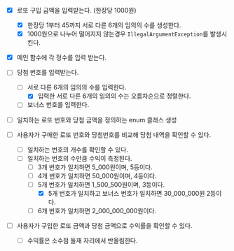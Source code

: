 - [x] 로또 구입 금액을 입력받는다. (한장당 1000원)
    - [x] 한장당 1부터 45까지 서로 다른 6개의 임의의 수를 생성한다.
    - [x] 1000원으로 나누어 떨어지지 않는경우 `IllegalArgumentException`를 발생시킨다.
- [x] 메인 함수에 각 정수를 입력 받는다.

- [ ] 당첨 번호를 입력받는다.
    - [ ] 서로 다른 6개의 임의의 수를 입력한다.
        - [x] 입력한 서로 다른 6개의 임의의 수는 오름차순으로 정렬한다.
    - [ ] 보너스 번호를 입력한다.
- [ ] 일치하는 로또 번호와 당첨 금액을 정의하는 enum 클래스 생성
- [ ] 사용자가 구매한 로또 번호와 당첨번호를 비교해 당첨 내역을 확인할 수 있다.
    - [ ] 일치하는 번호의 개수를 확인할 수 있다.
    - [ ] 일치하는 번호의 수만큼 수익이 측정된다.
        - [ ] 3개 번호가 일치하면 5_000원이며, 5등이다.
        - [ ] 4개 번호가 일치하면 50_000원이며, 4등이다.
        - [ ] 5개 번호가 일치하면 1_500_500원이며, 3등이다.
            - [x] 5개 번호가 일치하고 보너스 번호가 일치하면 30_000_000원 2등이다.
        - [ ] 6개 번호가 일치하면 2_000_000_000원이다.

- [ ] 사용자가 구입한 로또 금액과 당첨 금액으로 수익률을 확인할 수 있다.
    - [ ] 수익률은 소수점 둘재 자리에서 반올림한다.